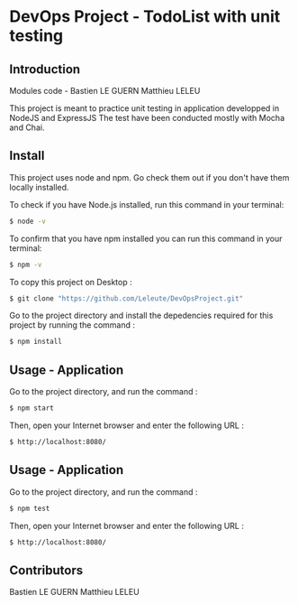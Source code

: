 # DevOps Project - TodoList with unit testing

## Introduction 
Modules code - Bastien LE GUERN Matthieu LELEU

This project is meant to practice unit testing in application developped in NodeJS and ExpressJS
The test have been conducted mostly with Mocha and Chai. 


## Install 
This project uses node and npm. Go check them out if you don't have them locally installed.

To check if you have Node.js installed, run this command in your terminal: 

```sh
$ node -v
```

To confirm that you have npm installed you can run this command in your terminal:

```sh
$ npm -v
```

To copy this project on Desktop :

```sh
$ git clone "https://github.com/Leleute/DevOpsProject.git"
```
Go to the project directory and install the depedencies required for this project by running the command : 

```sh
$ npm install
```

## Usage - Application
Go to the project directory, and run the command : 

```sh
$ npm start
```

Then, open your Internet browser and enter the following URL :
 ```sh
$ http://localhost:8080/
```

## Usage - Application
Go to the project directory, and run the command : 

```sh
$ npm test
```

Then, open your Internet browser and enter the following URL :
 ```sh
$ http://localhost:8080/
```

## Contributors
Bastien LE GUERN
Matthieu LELEU